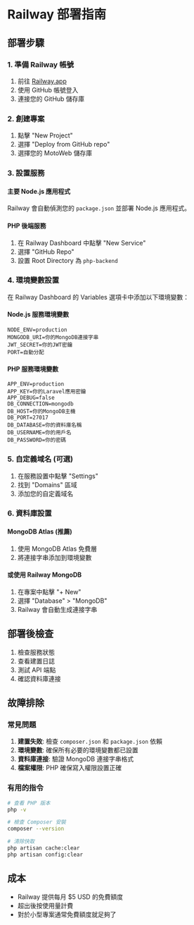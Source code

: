 # Railway 部署指南

## 部署步驟

### 1. 準備 Railway 帳號
1. 前往 [Railway.app](https://railway.app/)
2. 使用 GitHub 帳號登入
3. 連接您的 GitHub 儲存庫

### 2. 創建專案
1. 點擊 "New Project"
2. 選擇 "Deploy from GitHub repo"
3. 選擇您的 MotoWeb 儲存庫

### 3. 設置服務

#### 主要 Node.js 應用程式
Railway 會自動偵測您的 `package.json` 並部署 Node.js 應用程式。

#### PHP 後端服務
1. 在 Railway Dashboard 中點擊 "New Service"
2. 選擇 "GitHub Repo"
3. 設置 Root Directory 為 `php-backend`

### 4. 環境變數設置

在 Railway Dashboard 的 Variables 選項卡中添加以下環境變數：

#### Node.js 服務環境變數
```
NODE_ENV=production
MONGODB_URI=你的MongoDB連接字串
JWT_SECRET=你的JWT密鑰
PORT=自動分配
```

#### PHP 服務環境變數
```
APP_ENV=production
APP_KEY=你的Laravel應用密鑰
APP_DEBUG=false
DB_CONNECTION=mongodb
DB_HOST=你的MongoDB主機
DB_PORT=27017
DB_DATABASE=你的資料庫名稱
DB_USERNAME=你的用戶名
DB_PASSWORD=你的密碼
```

### 5. 自定義域名 (可選)
1. 在服務設置中點擊 "Settings"
2. 找到 "Domains" 區域
3. 添加您的自定義域名

### 6. 資料庫設置

#### MongoDB Atlas (推薦)
1. 使用 MongoDB Atlas 免費層
2. 將連接字串添加到環境變數

#### 或使用 Railway MongoDB
1. 在專案中點擊 "+ New"
2. 選擇 "Database" > "MongoDB"
3. Railway 會自動生成連接字串

## 部署後檢查

1. 檢查服務狀態
2. 查看建置日誌
3. 測試 API 端點
4. 確認資料庫連接

## 故障排除

### 常見問題
1. **建置失敗**: 檢查 `composer.json` 和 `package.json` 依賴
2. **環境變數**: 確保所有必要的環境變數都已設置
3. **資料庫連接**: 驗證 MongoDB 連接字串格式
4. **檔案權限**: PHP 確保寫入權限設置正確

### 有用的指令
```bash
# 查看 PHP 版本
php -v

# 檢查 Composer 安裝
composer --version

# 清除快取
php artisan cache:clear
php artisan config:clear
```

## 成本
- Railway 提供每月 $5 USD 的免費額度
- 超出後按使用量計費
- 對於小型專案通常免費額度就足夠了